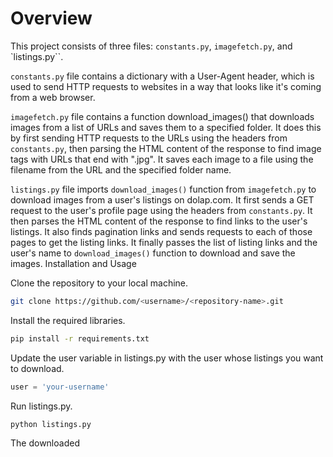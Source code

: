 # Overview

This project consists of three files: `constants.py`, `imagefetch.py`, and `listings.py``.

`constants.py` file contains a dictionary with a User-Agent header, which is used to send HTTP requests to websites in a way that looks like it's coming from a web browser.

`imagefetch.py` file contains a function download_images() that downloads images from a list of URLs and saves them to a specified folder. It does this by first sending HTTP requests to the URLs using the headers from `constants.py`, then parsing the HTML content of the response to find image tags with URLs that end with ".jpg". It saves each image to a file using the filename from the URL and the specified folder name.

`listings.py` file imports `download_images()` function from `imagefetch.py` to download images from a user's listings on dolap.com. It first sends a GET request to the user's profile page using the headers from `constants.py`. It then parses the HTML content of the response to find links to the user's listings. It also finds pagination links and sends requests to each of those pages to get the listing links. It finally passes the list of listing links and the user's name to `download_images()` function to download and save the images.
Installation and Usage

Clone the repository to your local machine.

```bash
git clone https://github.com/<username>/<repository-name>.git
```

Install the required libraries.

```bash
pip install -r requirements.txt
```

Update the user variable in listings.py with the user whose listings you want to download.

```python
user = 'your-username'
```

Run listings.py.

```bash
python listings.py
```

The downloaded
